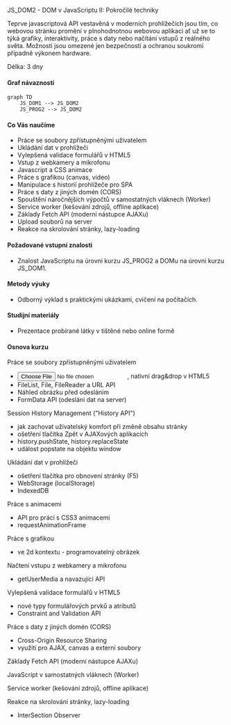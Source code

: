 JS_DOM2 - DOM v JavaScriptu II: Pokročilé techniky
  
Teprve javascriptová API vestavěná v moderních prohlížečích jsou tím, co webovou stránku promění v plnohodnotnou webovou aplikaci ať už se to týká grafiky, interaktivity, práce s daty nebo načítání vstupů z reálného světa. Možnosti jsou omezené jen bezpečností a ochranou soukromí případně výkonem hardware.

Délka: 3 dny

#### Graf návazností
```mermaid
graph TD
    JS_DOM1 --> JS_DOM2
    JS_PROG2 --> JS_DOM2
```

#### Co Vás naučíme
* Práce se soubory zpřístupněnými uživatelem
* Ukládání dat v prohlížeči
* Vylepšená validace formulářů v HTML5
* Vstup z webkamery a mikrofonu
* Javascript a CSS animace
* Práce s grafikou (canvas, video)
* Manipulace s historií prohlížeče pro SPA
* Práce s daty z jiných domén (CORS)
* Spouštění náročnějších výpočtů v samostatných vláknech (Worker)
* Service worker (kešování zdrojů, offline aplikace)
* Základy Fetch API (moderní nástupce AJAXu)
* Upload souborů na server
* Reakce na skrolování stránky, lazy-loading

#### Požadované vstupní znalosti
* Znalost JavaScriptu na úrovni kurzu JS_PROG2 a DOMu na úrovni kurzu JS_DOM1.

#### Metody výuky
* Odborný výklad s praktickými ukázkami, cvičení na počítačích.

#### Studijní materiály
* Prezentace probírané látky v tištěné nebo online formě

#### Osnova kurzu
Práce se soubory zpřístupněnými uživatelem
* <input type="file">, nativní drag&drop v HTML5
* FileList, File, FileReader a URL API 
* Náhled obrázku před odesláním
* FormData API (odeslání dat na server)

Session History Management ("History API")
* jak zachovat uživatelský komfort při změně obsahu stránky
* ošetření tlačítka Zpět v AJAXových aplikacích
* history.pushState, history.replaceState
* událost popstate na objektu window

Ukládání dat v prohlížeči
* ošetření tlačítka pro obnovení stránky (F5)
* WebStorage (localStorage)
* IndexedDB

Práce s animacemi
* API pro práci s CSS3 animacemi
* requestAnimationFrame

Práce s grafikou 
* <canvas> ve 2d kontextu - programovatelný obrázek

Načtení vstupu z webkamery a mikrofonu
* getUserMedia a navazující API

Vylepšená validace formulářů v HTML5
* nové typy formulářových prvků a atributů
* Constraint and Validation API

Práce s daty z jiných domén (CORS)
* Cross-Origin Resource Sharing
* využití pro AJAX, canvas a externí soubory

Základy Fetch API (moderní nástupce AJAXu)

JavaScript v samostatných vláknech (Worker)

Service worker (kešování zdrojů, offline aplikace)

Reakce na skrolování stránky, lazy-loading
* InterSection Observer